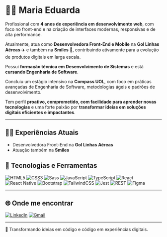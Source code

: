 # 👩‍💻 Maria Eduarda  

Profissional com **4 anos de experiência em desenvolvimento web**, com foco no front-end e na criação de interfaces modernas, responsivas e de alta performance. 

Atualmente, atua como **Desenvolvedora Front-End e Mobile** na **Gol Linhas Aéreas** ✈️ e também na **Smiles** 🧡, contribuindo ativamente para a evolução de produtos digitais em larga escala.  

Possui **formação técnica em Desenvolvimento de Sistemas** e está **cursando Engenharia de Software**. 

Concluiu um estágio intensivo na **Compass UOL**, com foco em práticas avançadas de Engenharia de Software, metodologias ágeis e padrões de desenvolvimento.  

Tem perfil **proativo, comprometido, com facilidade para aprender novas tecnologias** e uma forte paixão por **transformar ideias em soluções digitais eficientes e impactantes**.  

---
## 👩‍💼 Experiências Atuais  

- Desenvolvedora Front-End na **Gol Linhas Aéreas**  
- Atuação também na **Smiles**  

## 🚀 Tecnologias e Ferramentas  

![HTML5](https://img.shields.io/badge/-HTML5-E34F26?logo=html5&logoColor=fff&style=for-the-badge) ![CSS3](https://img.shields.io/badge/-CSS3-1572B6?logo=css3&logoColor=fff&style=for-the-badge) ![Sass](https://img.shields.io/badge/-Sass-CC6699?logo=sass&logoColor=fff&style=for-the-badge) ![JavaScript](https://img.shields.io/badge/-JavaScript-F7DF1E?logo=javascript&logoColor=000&style=for-the-badge) ![TypeScript](https://img.shields.io/badge/-TypeScript-3178C6?logo=typescript&logoColor=fff&style=for-the-badge) ![React](https://img.shields.io/badge/-React-61DAFB?logo=react&logoColor=000&style=for-the-badge) ![React Native](https://img.shields.io/badge/-React%20Native-61DAFB?logo=react&logoColor=000&style=for-the-badge) ![Bootstrap](https://img.shields.io/badge/-Bootstrap-7952B3?logo=bootstrap&logoColor=fff&style=for-the-badge) ![TailwindCSS](https://img.shields.io/badge/-TailwindCSS-38B2AC?logo=tailwind-css&logoColor=fff&style=for-the-badge) ![Jest](https://img.shields.io/badge/-Jest-C21325?logo=jest&logoColor=fff&style=for-the-badge) ![REST](https://img.shields.io/badge/-REST-02569B?logo=postman&logoColor=fff&style=for-the-badge) ![Figma](https://img.shields.io/badge/-Figma-F24E1E?logo=figma&logoColor=fff&style=for-the-badge)

---

## 🌐 Onde me encontrar  

[![LinkedIn](https://img.shields.io/badge/-LinkedIn-0A66C2?logo=linkedin&logoColor=fff&style=for-the-badge)](https://www.linkedin.com/in/mariaedf/)   [![Gmail](https://img.shields.io/badge/-Email-D14836?logo=gmail&logoColor=fff&style=for-the-badge)](mailto:mariaedf001@gmail.com)

---

🎨 Transformando ideias em código e código em experiências digitais.
